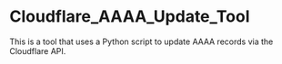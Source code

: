 # Cloudflare_AAAA_Update_Tool
This is a tool that uses a Python script to update AAAA records via the Cloudflare API.
